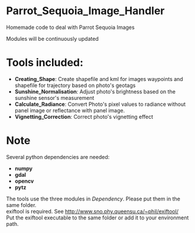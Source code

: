 # Parrot_Sequoia_Image_Handler
Homemade code to deal with Parrot Sequoia Images

Modules will be continuously updated  
  
# Tools included:
  - **Creating_Shape**: Create shapefile and kml for images waypoints and shapefile for trajectory based on photo's geotags  
  - **Sunshine_Normalisation**: Adjust photo's brightness based on the sunshine sensor's measurement  
  - **Calculate_Radiance**: Convert Photo's pixel values to radiance without panel image or reflectance with panel image.  
  - **Vignetting_Correction**: Correct photo's vignetting effect
  
# Note
Several python dependencies are needed:  
 - **numpy**  
 - **gdal**  
 - **opencv**  
 - **pytz**  
  
The tools use the three modules in _Dependency_. Please put them in the same folder.  
exiftool is required. See http://www.sno.phy.queensu.ca/~phil/exiftool/  
Put the exiftool executable to the same folder or add it to your environment path.
